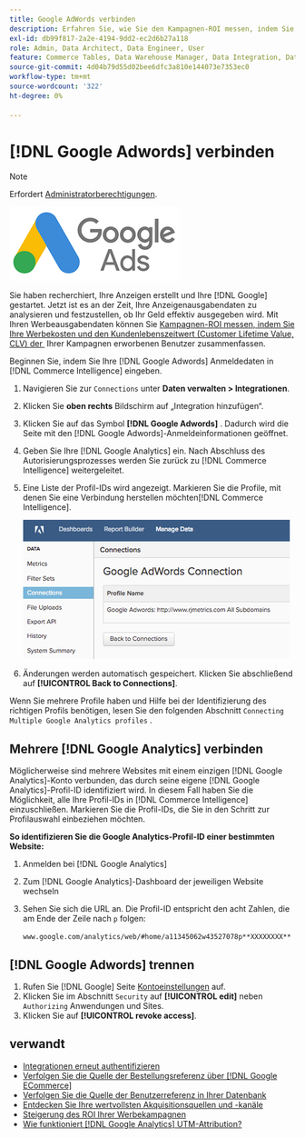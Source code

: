 ```yaml
---
title: Google AdWords verbinden
description: Erfahren Sie, wie Sie den Kampagnen-ROI messen, indem Sie Ihre Werbekosten und den Lebenszeitwert (CLV) der von Ihren Kampagnen erworbenen Benutzer vereinen.
exl-id: db99f817-2a2e-4194-9dd2-ec2d6b27a118
role: Admin, Data Architect, Data Engineer, User
feature: Commerce Tables, Data Warehouse Manager, Data Integration, Data Import/Export
source-git-commit: 4d04b79d55d02bee6dfc3a810e144073e7353ec0
workflow-type: tm+mt
source-wordcount: '322'
ht-degree: 0%

---
```


# [!DNL Google Adwords] verbinden

>[!NOTE]
>
>Erfordert [Administratorberechtigungen](../../../administrator/user-management/user-management.md).

![Google AdWords-Logo](../../../assets/Google_Adwords_logo.png)

Sie haben recherchiert, Ihre Anzeigen erstellt und Ihre [!DNL Google] gestartet. Jetzt ist es an der Zeit, Ihre Anzeigenausgabendaten zu analysieren und festzustellen, ob Ihr Geld effektiv ausgegeben wird. Mit Ihren Werbeausgabendaten können Sie [Kampagnen-ROI messen, indem Sie Ihre Werbekosten und den Kundenlebenszeitwert (Customer Lifetime Value, CLV) der &#x200B;](../../analysis/roi-ad-camp.md) Ihrer Kampagnen erworbenen Benutzer zusammenfassen.

Beginnen Sie, indem Sie Ihre [!DNL Google Adwords] Anmeldedaten in [!DNL Commerce Intelligence] eingeben.

1. Navigieren Sie zur `Connections` unter **Daten verwalten > Integrationen**.
1. Klicken Sie **oben rechts** Bildschirm auf „Integration hinzufügen“.
1. Klicken Sie auf das Symbol **[!DNL Google Adwords]** . Dadurch wird die Seite mit den [!DNL Google Adwords]-Anmeldeinformationen geöffnet.
1. Geben Sie Ihre [!DNL Google Analytics] ein. Nach Abschluss des Autorisierungsprozesses werden Sie zurück zu [!DNL Commerce Intelligence] weitergeleitet.
1. Eine Liste der Profil-IDs wird angezeigt. Markieren Sie die Profile, mit denen Sie eine Verbindung herstellen möchten[!DNL Commerce Intelligence].

   ![Google AdWords-Verbindungsdialogfeld mit Profilauswahl](../../../assets/cnnct-profile.png)

1. Änderungen werden automatisch gespeichert. Klicken Sie abschließend auf **[!UICONTROL Back to Connections]**.

Wenn Sie mehrere Profile haben und Hilfe bei der Identifizierung des richtigen Profils benötigen, lesen Sie den folgenden Abschnitt `Connecting Multiple Google Analytics profiles` .

## Mehrere [!DNL Google Analytics] verbinden

Möglicherweise sind mehrere Websites mit einem einzigen [!DNL Google Analytics]-Konto verbunden, das durch seine eigene [!DNL Google Analytics]-Profil-ID identifiziert wird. In diesem Fall haben Sie die Möglichkeit, alle Ihre Profil-IDs in [!DNL Commerce Intelligence] einzuschließen. Markieren Sie die Profil-IDs, die Sie in den Schritt zur Profilauswahl einbeziehen möchten.

**So identifizieren Sie die Google Analytics-Profil-ID einer bestimmten Website:**

1. Anmelden bei [!DNL Google Analytics]
1. Zum [!DNL Google Analytics]-Dashboard der jeweiligen Website wechseln
1. Sehen Sie sich die URL an. Die Profil-ID entspricht den acht Zahlen, die am Ende der Zeile nach `p` folgen:

   `www.google.com/analytics/web/#home/a11345062w43527078p**XXXXXXXX**`

## [!DNL Google Adwords] trennen

1. Rufen Sie [!DNL Google] Seite [Kontoeinstellungen](https://www.google.com/account/about/?hl=en) auf.
1. Klicken Sie im Abschnitt `Security` auf **[!UICONTROL edit]** neben `Authorizing` Anwendungen und Sites.
1. Klicken Sie auf **[!UICONTROL revoke access]**.

## verwandt

* [Integrationen erneut authentifizieren](https://experienceleague.adobe.com/docs/commerce-knowledge-base/kb/how-to/mbi-reauthenticating-integrations.html?lang=de)
* [Verfolgen Sie die Quelle der Bestellungsreferenz über [!DNL Google ECommerce]](../integrations/google-ecommerce.md)
* [Verfolgen Sie die Quelle der Benutzerreferenz in Ihrer Datenbank](../../analysis/google-track-user-acq.md)
* [Entdecken Sie Ihre wertvollsten Akquisitionsquellen und -kanäle](../../analysis/most-value-source-channel.md)
* [Steigerung des ROI Ihrer Werbekampagnen](../../analysis/roi-ad-camp.md)
* [Wie funktioniert  [!DNL Google Analytics]  UTM-Attribution?](../../analysis/utm-attributes.md)
